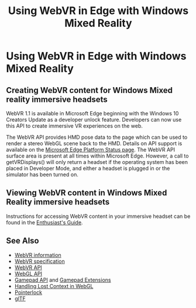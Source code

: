 ﻿---
title: Using WebVR in Edge with Windows Mixed Reality
description: 
author: 
ms.author: leweaver
ms.date: 2/28/2018
ms.topic: article
keywords: 
---



# Using WebVR in Edge with Windows Mixed Reality

## Creating WebVR content for Windows Mixed reality immersive headsets

WebVR 1.1 is available in Microsoft Edge beginning with the Windows 10 Creators Update as a developer unlock feature. Developers can now use this API to create immersive VR experiences on the web.

The WebVR API provides HMD pose data to the page which can be used to render a stereo WebGL scene back to the HMD. Details on API support is available on the [Microsoft Edge Platform Status page](https://developer.microsoft.com/en-us/microsoft-edge/platform/status/webvr/). The WebVR API surface area is present at all times within Microsoft Edge. However, a call to getVRDisplays() will only return a headset if the operating system has been placed in Developer Mode, and either a headset is plugged in or the simulator has been turned on.

## Viewing WebVR content in Windows Mixed Reality immersive headsets

Instructions for accessing WebVR content in your immersive headset can be found in the [Enthusiast's Guide](https://docs.microsoft.com/en-us/windows/mixed-reality/enthusiast-guide/webvr).

## See Also
* [WebVR information](http://webvr.info)
* [WebVR specification](https://w3c.github.io/webvr/)
* [WebVR API](https://msdn.microsoft.com/en-us/library/mt806281(v=vs.85).aspx)
* [WebGL API](https://msdn.microsoft.com/en-us/library/bg182648(v=vs.85).aspx)
* [Gamepad API](https://msdn.microsoft.com/en-us/library/dn743630(v=vs.85).aspx) and [Gamepad Extensions](https://w3c.github.io/gamepad/extensions.html)
* [Handling Lost Context in WebGL](https://www.khronos.org/webgl/wiki/HandlingContextLost)
* [Pointerlock](http://www.w3.org/TR/pointerlock/)
* [glTF](https://www.khronos.org/gltf)